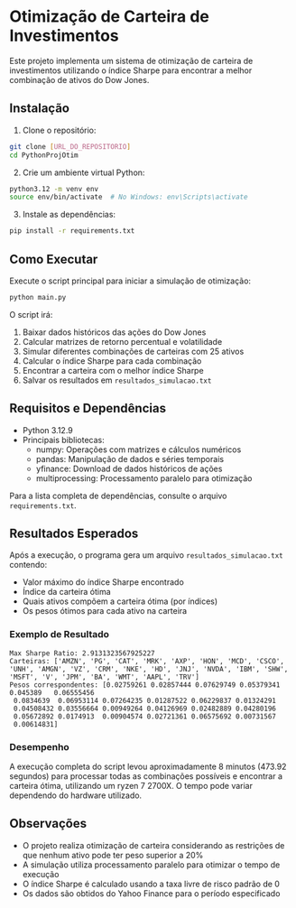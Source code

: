 # Otimização de Carteira de Investimentos

Este projeto implementa um sistema de otimização de carteira de investimentos utilizando o índice Sharpe para encontrar a melhor combinação de ativos do Dow Jones.

## Instalação

1. Clone o repositório:
```bash
git clone [URL_DO_REPOSITORIO]
cd PythonProjOtim
```

2. Crie um ambiente virtual Python:
```bash
python3.12 -m venv env
source env/bin/activate  # No Windows: env\Scripts\activate
```

3. Instale as dependências:
```bash
pip install -r requirements.txt
```

## Como Executar

Execute o script principal para iniciar a simulação de otimização:

```bash
python main.py
```

O script irá:
1. Baixar dados históricos das ações do Dow Jones
2. Calcular matrizes de retorno percentual e volatilidade
3. Simular diferentes combinações de carteiras com 25 ativos
4. Calcular o índice Sharpe para cada combinação
5. Encontrar a carteira com o melhor índice Sharpe
6. Salvar os resultados em `resultados_simulacao.txt`

## Requisitos e Dependências

- Python 3.12.9
- Principais bibliotecas:
  - numpy: Operações com matrizes e cálculos numéricos
  - pandas: Manipulação de dados e séries temporais
  - yfinance: Download de dados históricos de ações
  - multiprocessing: Processamento paralelo para otimização

Para a lista completa de dependências, consulte o arquivo `requirements.txt`.

## Resultados Esperados

Após a execução, o programa gera um arquivo `resultados_simulacao.txt` contendo:

- Valor máximo do índice Sharpe encontrado
- Índice da carteira ótima
- Quais ativos compõem a carteira ótima (por índices)
- Os pesos ótimos para cada ativo na carteira

### Exemplo de Resultado

```
Max Sharpe Ratio: 2.9131323567925227
Carteiras: ['AMZN', 'PG', 'CAT', 'MRK', 'AXP', 'HON', 'MCD', 'CSCO', 'UNH', 'AMGN', 'VZ', 'CRM', 'NKE', 'HD', 'JNJ', 'NVDA', 'IBM', 'SHW', 'MSFT', 'V', 'JPM', 'BA', 'WMT', 'AAPL', 'TRV']
Pesos correspondentes: [0.02759261 0.02857444 0.07629749 0.05379341 0.045389   0.06555456
 0.0834639  0.06953114 0.07264235 0.01287522 0.06229837 0.01324291
 0.04508432 0.03556664 0.00949264 0.04126969 0.02482889 0.04280196
 0.05672892 0.0174913  0.00904574 0.02721361 0.06575692 0.00731567
 0.00614831]
```

### Desempenho

A execução completa do script levou aproximadamente 8 minutos (473.92 segundos) para processar todas as combinações possíveis e encontrar a carteira ótima, utilizando um ryzen 7 2700X. O tempo pode variar dependendo do hardware utilizado.

## Observações

- O projeto realiza otimização de carteira considerando as restrições de que nenhum ativo pode ter peso superior a 20%
- A simulação utiliza processamento paralelo para otimizar o tempo de execução
- O índice Sharpe é calculado usando a taxa livre de risco padrão de 0
- Os dados são obtidos do Yahoo Finance para o período especificado
